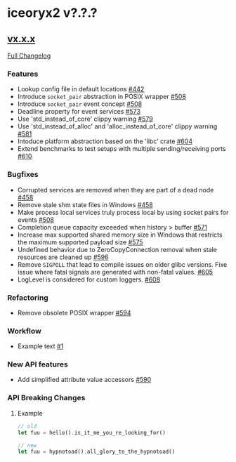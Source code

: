 # iceoryx2 v?.?.?

## [vx.x.x](https://github.com/eclipse-iceoryx/iceoryx2/tree/vx.x.x)

[Full Changelog](https://github.com/eclipse-iceoryx/iceoryx2/compare/vx.x.x...vx.x.x)

### Features

<!--
    NOTE: Add new entries sorted by issue number to minimize the possibility of
    conflicts when merging.
-->

* Lookup config file in default locations
    [#442](https://github.com/eclipse-iceoryx/iceoryx2/issues/442)
* Introduce `socket_pair` abstraction in POSIX wrapper
    [#508](https://github.com/eclipse-iceoryx/iceoryx2/issues/508)
* Introduce `socket_pair` event concept
    [#508](https://github.com/eclipse-iceoryx/iceoryx2/issues/508)
* Deadline property for event services
    [#573](https://github.com/eclipse-iceoryx/iceoryx2/issues/573)
* Use 'std_instead_of_core' clippy warning
    [#579](https://github.com/eclipse-iceoryx/iceoryx2/issues/579)
* Use 'std_instead_of_alloc' and 'alloc_instead_of_core' clippy warning
    [#581](https://github.com/eclipse-iceoryx/iceoryx2/issues/581)
* Intoduce platform abstraction based on the 'libc' crate
    [#604](https://github.com/eclipse-iceoryx/iceoryx2/issues/604)
* Extend benchmarks to test setups with multiple sending/receiving ports
    [#610](https://github.com/eclipse-iceoryx/iceoryx2/issues/610)

### Bugfixes

<!--
    NOTE: Add new entries sorted by issue number to minimize the possibility of
    conflicts when merging.
-->

* Corrupted services are removed when they are part of a dead node
    [#458](https://github.com/eclipse-iceoryx/iceoryx2/issues/458)
* Remove stale shm state files in Windows
    [#458](https://github.com/eclipse-iceoryx/iceoryx2/issues/458)
* Make process local services truly process local by using socket pairs
    for events
    [#508](https://github.com/eclipse-iceoryx/iceoryx2/issues/508)
* Completion queue capacity exceeded when history > buffer
    [#571](https://github.com/eclipse-iceoryx/iceoryx2/issues/571)
* Increase max supported shared memory size in Windows that restricts
    the maximum supported payload size
    [#575](https://github.com/eclipse-iceoryx/iceoryx2/issues/575)
* Undefined behavior due to ZeroCopyConnection removal when stale resources
    are cleaned up
    [#596](https://github.com/eclipse-iceoryx/iceoryx2/issues/596)
* Remove `SIGPOLL` that lead to compile issues on older glibc versions.
    Fixe issue where fatal signals are generated with non-fatal values.
    [#605](https://github.com/eclipse-iceoryx/iceoryx2/issues/605)
* LogLevel is considered for custom loggers.
    [#608](https://github.com/eclipse-iceoryx/iceoryx2/issues/608)

### Refactoring

<!--
    NOTE: Add new entries sorted by issue number to minimize the possibility of
    conflicts when merging.
-->

* Remove obsolete POSIX wrapper
    [#594](https://github.com/eclipse-iceoryx/iceoryx2/issues/594)

### Workflow

<!--
    NOTE: Add new entries sorted by issue number to minimize the possibility of
    conflicts when merging.
-->

* Example text [#1](https://github.com/eclipse-iceoryx/iceoryx2/issues/1)

### New API features

<!--
    NOTE: Add new entries sorted by issue number to minimize the possibility of
    conflicts when merging.
-->

* Add simplified attribute value accessors
    [#590](https://github.com/eclipse-iceoryx/iceoryx2/issues/590)

### API Breaking Changes

1. Example

   ```rust
   // old
   let fuu = hello().is_it_me_you_re_looking_for()

   // new
   let fuu = hypnotoad().all_glory_to_the_hypnotoad()
   ```
